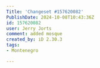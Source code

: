 ```yaml
---
Title: 'Changeset #157620082'
PublishDate: 2024-10-08T10:43:36Z
id: 157620082
user: Jerry Jorts
comment: added mosque
created_by: iD 2.30.3
tags:
- Montenegro

---
```


